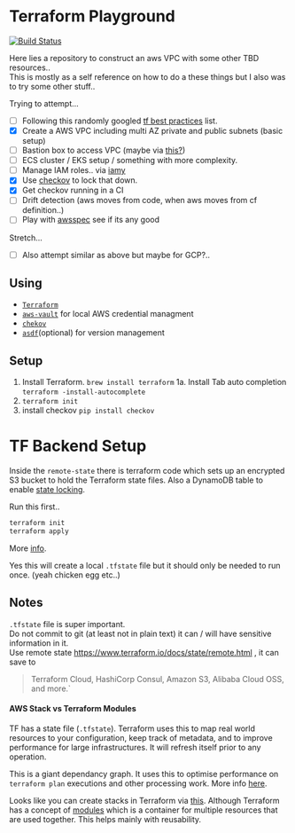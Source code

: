 # Terraform Playground
[![Build Status](https://travis-ci.org/joesustaric/tf-playground.svg?branch=master)](https://travis-ci.org/joesustaric/tf-playground)

Here lies a repository to construct an aws VPC with some other TBD resources..  
This is mostly as a self reference on how to do a these things but I also was to try some other stuff..

Trying to attempt...
- [ ] Following this randomly googled [tf best practices](https://github.com/ozbillwang/terraform-best-practices) list.
- [x] Create a AWS VPC including multi AZ private and public subnets (basic setup)
- [ ] Bastion box to access VPC (maybe via [this?](https://aws.amazon.com/blogs/infrastructure-and-automation/toward-a-bastion-less-world/))
- [ ] ECS cluster / EKS setup / something with more complexity.
- [ ] Manage IAM roles.. via [iamy](https://github.com/99designs/iamy)
- [x] Use [checkov](https://www.checkov.io/) to lock that down.
- [x] Get checkov running in a CI
- [ ] Drift detection (aws moves from code, when aws moves from cf definition..)
- [ ] Play with [awsspec](https://github.com/k1LoW/awspec) see if its any good

Stretch...
- [ ] Also attempt similar as above but maybe for GCP?..

## Using 
* [`Terraform`](https://www.terraform.io/)  
* [`aws-vault`](https://github.com/99designs/aws-vault) for local AWS credential managment 
* [`chekov`](https://github.com/bridgecrewio/checkov) 
* [`asdf`](https://github.com/asdf-vm/asdf)(optional) for version management

## Setup
1. Install Terraform. `brew install terraform`
1a. Install Tab auto completion `terraform -install-autocomplete`
2. `terraform init`
3. install checkov `pip install checkov`

# TF Backend Setup
Inside the `remote-state` there is terraform code which sets up an encrypted S3 bucket to hold the  Terraform state files. Also a DynamoDB table to enable [state locking](https://www.terraform.io/docs/state/locking.html).

Run this first..
```bash
terraform init
terraform apply
```

More [info](https://www.terraform.io/docs/backends/).

Yes this will create a local `.tfstate` file but it should only be needed to run once. (yeah chicken egg etc..)  

## Notes
`.tfstate` file is super important.  
Do not commit to git (at least not in plain text) it can / will have sensitive information in it.  
Use remote state https://www.terraform.io/docs/state/remote.html , it can save to 
> Terraform Cloud, HashiCorp Consul, Amazon S3, Alibaba Cloud OSS, and more.`

#### AWS Stack vs Terraform Modules
TF has a state file (`.tfstate`). Terraform uses this to map real world resources to your configuration, keep track of metadata, and to improve performance for large infrastructures. 
It will refresh itself prior to any operation.

This is a giant dependancy graph. It uses this to optimise performance on `terraform plan` executions and other processing work. More info [here](https://www.terraform.io/docs/state/purpose.html).

Looks like you can create stacks in Terraform via [this](https://www.terraform.io/docs/providers/aws/r/cloudformation_stack.html). Although Terraform has a concept of [modules](https://www.terraform.io/docs/modules/index.html) which is a container for multiple resources that are used together. This helps mainly with reusability. 

